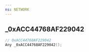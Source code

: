 ```yaml
---
ns: NETWORK
---
```

## _0xACC44768AF229042

```c
// 0xACC44768AF229042
Any _0xACC44768AF229042();
```

